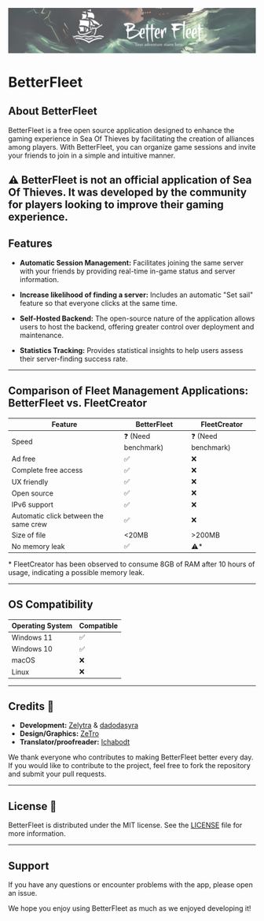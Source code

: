 ![image](/frontend/src/assets/banners/banner.png)

# BetterFleet

## About BetterFleet

BetterFleet is a free open source application designed to enhance the gaming experience in Sea Of Thieves by
facilitating the creation of alliances among players. With BetterFleet, you can organize game sessions and invite your
friends to join in a simple and intuitive manner.

:warning: BetterFleet is not an official application of Sea Of Thieves. It was developed by the community for
players looking to improve their gaming experience.
---

## Features

- **Automatic Session Management:** Facilitates joining the same server with your friends by providing real-time in-game status and server information.

- **Increase likelihood of finding a server:** Includes an automatic "Set sail" feature so that everyone clicks at the same time.

- **Self-Hosted Backend:** The open-source nature of the application allows users to host the backend, offering greater control over deployment and maintenance.

- **Statistics Tracking:** Provides statistical insights to help users assess their server-finding success rate.
---

## Comparison of Fleet Management Applications: BetterFleet vs. FleetCreator

| Feature                               | BetterFleet                 | FleetCreator                |
|---------------------------------------|-----------------------------|-----------------------------|
| Speed                                 | :question: (Need benchmark) | :question: (Need benchmark) |
| Ad free                               | :white_check_mark:          | :x:                         |
| Complete free access                  | :white_check_mark:          | :x:                         |
| UX friendly                           | :white_check_mark:          | :x:                         |
| Open source                           | :white_check_mark:          | :x:                         |
| IPv6 support                          | :white_check_mark:          | :x:                         |
| Automatic click between the same crew | :white_check_mark:          | :x:                         |
| Size of file                          | <20MB                       | >200MB                      |
| No memory leak                        | :white_check_mark:          | :warning:*                  |

\* FleetCreator has been observed to consume 8GB of RAM after 10 hours of usage, indicating a possible memory leak.

---

## OS Compatibility

| Operating System | Compatible         |
|------------------|--------------------|
| Windows 11       | :white_check_mark: |
| Windows 10       | :white_check_mark: |
| macOS            | :x:                |
| Linux            | :x:                |

---

## Credits 👥

- **Development:** [Zelytra](https://zelytra.fr) & [dadodasyra](https://github.com/dadodasyra)
- **Design/Graphics:** [ZeTro](https://zetro.fr)
- **Translator/proofreader:** [Ichabodt](https://github.com/Ichabodt)

We thank everyone who contributes to making BetterFleet better every day. If you would like to contribute to the
project, feel free to fork the repository and submit your pull requests.

---

## License 📄

BetterFleet is distributed under the MIT license. See the [LICENSE](/LICENSE) file for more information.

---

## Support

If you have any questions or encounter problems with the app, please open an issue.

We hope you enjoy using BetterFleet as much as we enjoyed developing it!
